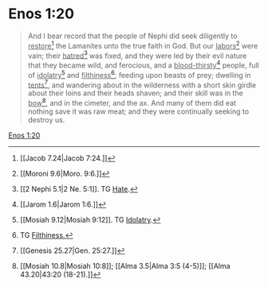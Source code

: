 # Enos 1:20

> And I bear record that the people of Nephi did seek diligently to <u>restore</u>[^a] the Lamanites unto the true faith in God. But our <u>labors</u>[^b] were vain; their <u>hatred</u>[^c] was fixed, and they were led by their evil nature that they became wild, and ferocious, and a <u>blood-thirsty</u>[^d] people, full of <u>idolatry</u>[^e] and <u>filthiness</u>[^f]; feeding upon beasts of prey; dwelling in <u>tents</u>[^g], and wandering about in the wilderness with a short skin girdle about their loins and their heads shaven; and their skill was in the <u>bow</u>[^h], and in the cimeter, and the ax. And many of them did eat nothing save it was raw meat; and they were continually seeking to destroy us.

[Enos 1:20](https://www.churchofjesuschrist.org/study/scriptures/bofm/enos/1?lang=eng&id=p20#p20)


[^a]: [[Jacob 7.24|Jacob 7:24.]]
[^b]: [[Moroni 9.6|Moro. 9:6.]]
[^c]: [[2 Nephi 5.1|2 Ne. 5:1]]. TG [Hate](https://www.churchofjesuschrist.org/study/scriptures/tg/hate?lang=eng).
[^d]: [[Jarom 1.6|Jarom 1:6.]]
[^e]: [[Mosiah 9.12|Mosiah 9:12]]. TG [Idolatry](https://www.churchofjesuschrist.org/study/scriptures/tg/idolatry?lang=eng).
[^f]: TG [Filthiness.](https://www.churchofjesuschrist.org/study/scriptures/tg/filthiness?lang=eng)
[^g]: [[Genesis 25.27|Gen. 25:27.]]
[^h]: [[Mosiah 10.8|Mosiah 10:8]]; [[Alma 3.5|Alma 3:5 (4-5)]]; [[Alma 43.20|43:20 (18-21).]]
